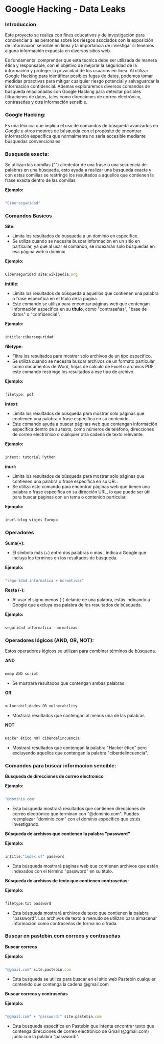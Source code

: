 # Google Hacking - Data Leaks

### Introduccion


Este proyecto se realiza con fines educativos y de investigación para concienciar a las personas sobre los riesgos asociados con la exposición de información sensible en línea y la importancia de investigar si tenemos alguna información expuesta en diversos sitios web.

Es fundamental comprender que esta técnica debe ser utilizada de manera ética y responsable, con el objetivo de mejorar la seguridad de la información y proteger la privacidad de los usuarios en línea. Al utilizar Google Hacking para identificar posibles fugas de datos, podemos tomar medidas proactivas para mitigar cualquier riesgo potencial y salvaguardar la información confidencial. Ademas exploraremos diversos comandos de búsqueda relacionadas con Google Hacking para detectar posibles filtraciones de datos, tales como direcciones de correo electrónico, contraseñas y otra información sensible.


### Google Hacking:

Es una técnica que implica el uso de comandos de búsqueda avanzados en Google u otros motores de búsqueda con el propósito de encontrar información específica que normalmente no sería accesible mediante búsquedas convencionales.

### Busqueda exacta:
Se utilizan las comillas ("") alrededor de una frase o una secuencia de palabras en una búsqueda, esto ayuda a realizar una busqueda exacta y con estas comillas se restringe los resultados a aquellos que contienen la frase exacta dentro de las comillas


**Ejemplo:**

```js

"Ciberseguridad"

```

### Comandos Basicos

**Site:**
- Limita los resultados de busqueda a un dominio en especifico.
- Se utiliza cuando se necesita buscar información en un sitio en particular, ya que al usar el comando, se indexarán solo búsquedas en esa página web o dominio.


**Ejemplo:**

```js

Ciberseguridad site:wikipedia.org

```

**intitle:**
- Limita los resultados de búsqueda a aquellos que contienen una palabra o frase específica en el título de la página.
- Este comando se utiliza para encontrar páginas web que contengan información específica en su **título**, como "contraseñas", "base de datos" o "confidencial".

**Ejemplo:**

```js

intitle:ciberseguridad

```

**filetype:**

- Filtra los resultados para mostrar solo archivos de un tipo específico.
- Se utiliza cuando se necesita buscar archivos de un formato particular, como documentos de Word, hojas de cálculo de Excel o archivos PDF, este comando restringe los resultados a ese tipo de archivo.

**Ejemplo:**

```js

filetype: pdf

```


**intext:**

- Limita los resultados de búsqueda para mostrar solo páginas que contienen una palabra o frase específica en su contenido.
- Este comando ayuda a  buscar páginas web que contengan información específica dentro de su texto, como números de teléfono, direcciones de correo electrónico o cualquier otra cadena de texto relevante.

**Ejemplo:**

```js

intext: tutorial Python

```


**inurl:**

- Limita los resultados de búsqueda para mostrar solo páginas que contienen una palabra o frase específica en su URL.
- Se utiliza este comando para encontrar páginas web que tienen una palabra o frase específica en su dirección URL, lo que puede ser útil para buscar páginas con un tema o contenido particular.

**Ejemplo:**

```js

inurl:blog viajes Europa

```

### Operadores

**Suma(+):**
- El símbolo más (+) entre dos palabras o mas , indica a Google que incluya los términos en los resultados de búsqueda.

**Ejemplo:**
  
```js

"seguridad informatica + normativas"

```

**Resta (-):**
- Al usar el signo menos (-) delante de una palabra, estás indicando a Google que excluya esa palabra de los resultados de búsqueda.

**Ejemplo:**
  
```js

seguridad informatica -normativas

```

### Operadores lógicos (AND, OR, NOT):

Estos operadores lógicos se utilizan para combinar términos de búsqueda.

**AND**

  ```js

nmap AND script

```

- Se mostrará resultados que contengan ambas palabras

**OR**


  ```js

vulnerabilidades OR vulnerability

```

- Mostrará resultados que contengan al menos una de las palabras

**NOT**


  ```js

Hacker ético NOT ciberdelincuencia

```

-  Mostrará resultados que contengan la palabra "Hacker ético" pero excluyendo aquellos que contengan la palabra "ciberdelincuencia".



### Comandos para buscar informacion sencible:

**Busqueda de direcciones de correo electronico**

**Ejemplo:**

  ```js

"@dominio.com"


```

- Esta búsqueda mostrará resultados que contienen direcciones de correo electrónico que terminan con "@dominio.com". Puedes reemplazar "dominio.com" con el dominio específico que estés investigando.


**Búsqueda de archivos que contienen la palabra "password"**

**Ejemplo:**

  ```js

intitle:"index of" password


```

- Esta búsqueda mostrará páginas web que contienen archivos que están indexados con el término "password" en su título. 


**Búsqueda de archivos de texto que contienen contraseñas:**

**Ejemplo:**

  ```js

filetype:txt password


```

- Esta búsqueda mostrará archivos de texto que contienen la palabra "password". Los archivos de texto a menudo se utilizan para almacenar información como contraseñas de forma no cifrada.


### Buscar en pastebin.com correos y contraseñas 


**Buscar correos**

**Ejemplo:**

  ```js

"@gmail.com" site:pastebin.com 


```

- Esta busqueda se utiliza para buscar en el sitio web Pastebin cualquier contenido que contenga la cadena @gmail.com


**Buscar correos y contraseñas**

**Ejemplo:**

  ```js

"@gmail.com" + "password:" site:pastebin.com 


```

- Esta busqueda específica en Pastebin que intenta encontrar texto que contenga direcciones de correo electrónico de Gmail (@gmail.com) junto con la palabra "password:".
